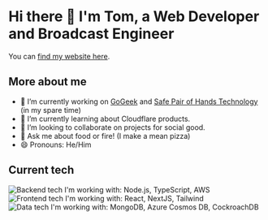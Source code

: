 # Hi there 👋 I'm Tom, a Web Developer and Broadcast Engineer

You can [find my website here](https://tomgiddings.co.uk).

## More about me
- 🔭 I’m currently working on [GoGeek](https://gogeek.uk) and [Safe Pair of Hands Technology](https://www.safepairofhands.co.uk) (in my spare time)
- 🌱 I’m currently learning about Cloudflare products.
- 👯 I’m looking to collaborate on projects for social good.
- 💬 Ask me about food or fire! (I make a mean pizza)
- 😄 Pronouns: He/Him

## Current tech
![Backend tech I'm working with: Node.js, TypeScript, AWS](https://img.shields.io/badge/Backend-Node.js%2C%20Typescript%2C%20AWS-blue)
![Frontend tech I'm working with: React, NextJS, Tailwind](https://img.shields.io/badge/Frontend-React%2C%20NextJS%2C%20Tailwind-blueviolet)
![Data tech I'm working with: MongoDB, Azure Cosmos DB, CockroachDB](https://img.shields.io/badge/Data-MongoDB%2C%20Azure%20Cosmos%2C%20CockroachDB-critical)
